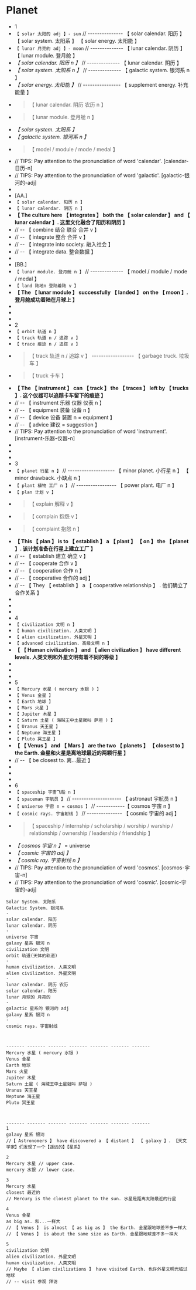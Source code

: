# Planet

- 1
- `【 solar 太阳的 adj 】- sun` // --------------- 【 solar calendar. 阳历 】 【 solar system. 太阳系 】 【 solar energy. 太阳能 】
- `【 lunar 月亮的 adj 】- moon` // -------------- 【 lunar calendar. 阴历 】 【 lunar module. 登月舱 】
- _【 solar calendar. 阳历 n 】_ // -------------- 【 lunar calendar. 阴历 】
- _【 solar system. 太阳系 n 】_ // -------------- 【 galactic system. 银河系 n 】
- _【 solar energy. 太阳能 】_ // ---------------- 【 supplement energy. 补充能量 】
- > 【 lunar calendar. 阴历 农历 n 】
- > 【 lunar module. 登月舱 n 】
- _【 solar system. 太阳系 】_
- _【 galactic system. 银河系 n 】_
- > 【 model / module / mode / medal 】
- // TIPS: Pay attention to the pronunciation of word 'calendar'. [calendar-日历-n]
- // TIPS: Pay attention to the pronunciation of word 'galactic'. [galactic-银河的-adj]
-
- [AA.]
- `【 solar calendar. 阳历 n 】`
- `【 lunar calendar. 阴历 n 】`
- **【 The culture here 【 integrates 】 both the 【 solar calendar 】 and 【 lunar calendar 】. 这里文化融合了阳历和阴历 】**
- // -- 【 combine 结合 联合 合并 v 】
- // -- 【 integrate 整合 合并 v 】
- // -- 【 integrate into society. 融入社会 】
- // -- 【 integrate data. 整合数据 】
-
- [BB.]
- `【 lunar module. 登月舱 n 】` // -------------- 【 model / module / mode / medal 】
- `【 land 陆地n 登陆着陆 v 】`
- **【 The 【 lunar module 】 successfully 【 landed 】 on the 【 moon 】. 登月舱成功着陆在月球上 】**
-
-
-
- 2
- `【 orbit 轨道 n 】`
- `【 track 轨道 n / 追踪 v 】`
- `【 trace 痕迹 n / 追踪 v 】`
- > 【 track 轨道 n / 追踪 v 】 ------------------ 【 garbage truck. 垃圾车 】
- > 【 truck 卡车 】
- **【 The 【 instrument 】 can 【 track 】 the 【 traces 】 left by 【 trucks 】. 这个仪器可以追踪卡车留下的痕迹 】**
- // -- 【 instrument 乐器 仪器 仪表 n 】
- // -- 【 equipment 装备 设备 n 】
- // -- 【 device 设备 装置 n = equipment 】
- // -- 【 advice 建议 = suggestion 】
- // TIPS: Pay attention to the pronunciation of word 'instrument'. [instrument-乐器-仪器-n]
-
-
-
- 3
- `【 planet 行星 n 】` // -------------------- 【 minor planet. 小行星 n 】 【 minor drawback. 小缺点 n 】
- `【 plant 植物 工厂 n 】` // ----------------- 【 power plant. 电厂 n 】
- `【 plan 计划 v 】`
- > 【 explain 解释 v 】
- > 【 complain 抱怨 v 】
- > 【 complaint 抱怨 n 】
- **【 This 【 plan 】 is to 【 establish 】 a 【 plant 】 【 on 】 the 【 planet 】. 该计划准备在行星上建立工厂 】**
- // -- 【 establish 建立 确立 v 】
- // -- 【 cooperate 合作 v 】
- // -- 【 cooperation 合作 n 】
- // -- 【 cooperative 合作的 adj 】
- // -- 【 They 【 establish 】 a 【 cooperative relationship 】 . 他们确立了合作关系 】
-
-
-
- 4
- `【 civilization 文明 n 】`
- `【 human civilization. 人类文明 】`
- `【 alien civilization. 外星文明 】`
- `【 advanced civilization. 高级文明 n 】`
- **【 【 Human civilization 】 and 【 alien civilization 】 have different levels. 人类文明和外星文明有着不同的等级 】**
-
-
-
- 5
- `【 Mercury 水星 ( mercury 水银 ) 】`
- `【 Venus 金星 】`
- `【 Earth 地球 】`
- `【 Mars 火星 】`
- `【 Jupiter 木星 】`
- `【 Saturn 土星 ( 海贼王中土星就叫 萨坦 ) 】`
- `【 Uranus 天王星 】`
- `【 Neptune 海王星 】`
- `【 Pluto 冥王星 】`
- **【 【 Venus 】 and 【 Mars 】 are the two 【 planets 】 【 closest to 】 the Earth. 金星和火星是离地球最近的两颗行星 】**
- // -- 【 be closest to. 离...最近 】
-
-
-
- 6
- `【 spaceship 宇宙飞船 n 】`
- `【 spaceman 宇航员 】` // --------------------- 【 astronaut 宇航员 n 】
- `【 universe 宇宙 n = cosmos 】` // ------------【 cosmos 宇宙 n 】
- `【 cosmic rays. 宇宙射线 】` // --------------- 【 cosmic 宇宙的 adj 】
- > 【 spaceship / internship / scholarship / worship / warship / relationship / ownership / leadership / friendship 】
- _【 cosmos 宇宙 n 】_ = universe
- _【 cosmic 宇宙的 adj 】_
- _【 cosmic ray. 宇宙射线 n 】_
- // TIPS: Pay attention to the pronunciation of word 'cosmos'. [cosmos-宇宙-n]
- // TIPS: Pay attention to the pronunciation of word 'cosmic'. [cosmic-宇宙的-adj]

```
Solar System. 太阳系
Galactic System. 银河系
-
solar calendar. 阳历
lunar calendar. 阴历
-
universe 宇宙
galaxy 星系 银河 n
civilization 文明
orbit 轨道(天体的轨道)
-
human civilization. 人类文明
alien civilization. 外星文明
-
lunar calendar. 阴历 农历
solar calendar. 阳历
lunar 月球的 月亮的
-
galactic 星系的 银河的 adj
galaxy 星系 银河 n
-
cosmic rays. 宇宙射线



------- ------- ------- ------- ------- ------- -------
Mercury 水星 ( mercury 水银 )
Venus 金星
Earth 地球
Mars 火星
Jupiter 木星
Saturn 土星 ( 海贼王中土星就叫 萨坦 )
Uranus 天王星
Neptune 海王星
Pluto 冥王星



------- ------- ------- ------- ------- ------- -------
1
galaxy 星系 银河
//【 Astronomers 】 have discovered a 【 distant 】 【 galaxy 】. 【天文学家】们发现了一个【遥远的】【星系】

2
Mercury 水星 // upper case.
mercury 水银 // lower case.

3
Mercury 水星
closest 最近的
// Mercury is the closest planet to the sun. 水星是距离太阳最近的行星

4
Venus 金星
as big as. 和...一样大
// 【 Venus 】 is almost 【 as big as 】 the Earth. 金星跟地球差不多一样大
// 【 Venus 】 is about the same size as Earth. 金星跟地球差不多一样大

5
civilization 文明
alien civilization. 外星文明
human civilization. 人类文明
// Maybe 【 alien civilizations 】 have visited Earth. 也许外星文明光临过地球
// -- visit 参观 拜访
```
